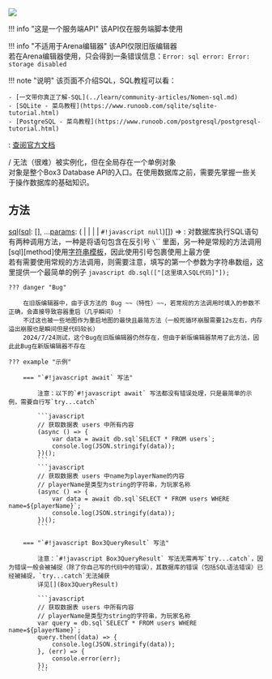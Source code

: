 <a href="https://github.com/qndm"><img src="https://img.shields.io/badge/%E8%B4%A1%E7%8C%AE%E8%80%85-qndm-blue"></img></a>

!!! info "这是一个服务端API"
    该API仅在服务端脚本使用

!!! info "不适用于Arena编辑器"
    该API仅限旧版编辑器  
    若在Arena编辑器使用，只会得到一条错误信息：`Error: sql error: Error: storage disabled`

!!! note "说明"
    该页面不介绍SQL，SQL教程可以看：

    - [一文带你真正了解-SQL](../learn/community-articles/Nomen-sql.md)
    - [SQLite - 菜鸟教程](https://www.runoob.com/sqlite/sqlite-tutorial.html)
    - [PostgreSQL - 菜鸟教程](https://www.runoob.com/postgresql/postgresql-tutorial.html)

: [查阅官方文档](https://box3.yuque.com/org-wiki-box3-ev7rl4/guide/hc069ctabo29naig)  

[](Box3Database) / [](GameDatabase)无法（很难）被实例化，但在全局存在一个单例对象[](db)  
[](db)对象是整个Box3 Database API的入口。在使用数据库之前，需要先掌握一些关于操作数据库的基础知识。

## 方法
[sql](method)([sql](arg): [](string)[], ...[params](arg): ([](number) | [](string) | [](Uint8Array) | [](boolean) | `#!javascript null`)[]) => [](Box3QueryResult)
:   对数据库执行SQL语句  
    有两种调用方法，一种是将语句包含在反引号 `\`\`` 里面，另一种是常规的方法调用  
    [sql][method]使用[字符串模板](https://developer.mozilla.org/zh-CN/docs/Web/JavaScript/Reference/Template_literals)，因此使用引号包裹使用上最方便  
    若有需要使用常规的方法调用，则需要注意，填写的第一个参数为字符串数组，这里提供一个最简单的例子
    ```javascript
    db.sql(["[这里填入SQL代码]"]);
    ```

    ??? danger "Bug"

        在旧版编辑器中，由于该方法的 Bug ~~（特性）~~，若常规的方法调用时填入的参数不正确，会直接导致容器重启（几乎瞬间）！  
        不过这也被一些地图作为重启地图的最快且最简方法（一般死循环崩服需要12s左右，内存溢出崩服也是瞬间但是代码较长）  
        2024/7/24测试，这个Bug在旧版编辑器仍然存在，但由于新版编辑器禁用了此方法，因此此Bug在新版编辑器不存在

    ??? example "示例"

        === "`#!javascript await` 写法"

            注意：以下的`#!javascript await` 写法都没有错误处理，只是最简单的示例，需要自行写`try...catch`

            ```javascript
            // 获取数据表 users 中所有内容
            (async () => {
                var data = await db.sql`SELECT * FROM users`;
                console.log(JSON.stringify(data));
            })();
            ```
            ```javascript
            // 获取数据表 users 中name为playerName的内容
            // playerName是类型为string的字符串，为玩家名称
            (async () => {
                var data = await db.sql`SELECT * FROM users WHERE name=${playerName}`;
                console.log(JSON.stringify(data));
            })();
            ```

        === "`#!javascript Box3QueryResult` 写法"

            注意：`#!javascript Box3QueryResult` 写法无需再写`try...catch`，因为错误一般会被捕捉（除了你自己写的代码中的错误），其数据库的错误（包括SQL语法错误）已经被捕捉，`try...catch`无法捕获  
            详见[](Box3QueryResult)

            ```javascript
            // 获取数据表 users 中所有内容
            // playerName是类型为string的字符串，为玩家名称
            var query = db.sql`SELECT * FROM users WHERE name=${playerName}`;
            query.then((data) => {
                console.log(JSON.stringify(data));
            }, (err) => {
                console.error(err);
            });
            ```

